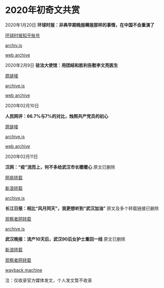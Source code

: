 # 2020年初奇文共赏
2020年1月20日
**环球时报：非典早期晚报瞒报那样的事情，在中国不会重演了**

[环球时报知乎账号](https://zhuanlan.zhihu.com/p/103548640)

[archiv.is](https://archive.is/MkKXf)

[web archive](https://web.archive.org/save/https://zhuanlan.zhihu.com/p/103548640)

2020年2月9日
**驻法大使馆：用团结和胜利告慰李文亮医生**

[原链接](https://archive.is/?run=1&url=http%3A%2F%2Fwww.amb-chine.fr%2Fchn%2Fsgxw%2Ft1742435.htm)

[archive.is](https://archive.is/doX1H)

[web archive](https://web.archive.org/web/20200212171857/http://www.amb-chine.fr/chn/sgxw/t1742435.htm)

2020年02月10日

**人民网评：66.7%与7%的对比，烛照共产党员的初心**

[原链接](http://opinion.people.com.cn/n1/2020/0210/c223228-31579692.html)

[archive.is](https://archive.is/HvfQH)

[web archive](https://web.archive.org/web/20200212161346/http://opinion.people.com.cn/n1/2020/0210/c223228-31579692.html)

2020年02月11日

**汉网：“疫”流而上，何不多给武汉市长暖暖心**
原文已删除

[网易转载](http://news.163.com/20/0212/22/F57GH74M0001899O.html)

[新浪转载](http://news.sina.com.cn/c/2020-02-12/doc-iimxyqvz2358409.shtml)

[archive.is](https://archive.is/ufJjT)

**长江日报：相比“风月同天”，我更想听到“武汉加油”**
原文及多个转载链接已删除

[观察者网转载](https://www.guancha.cn/politics/2020_02_12_535962.shtml)

[archive.is](https://archive.is/vMq23)

**武汉晚报：流产10天后，武汉90后女护士重回一线**
原文已删除

[新浪转载](http://news.sina.com.cn/s/2020-02-12/doc-iimxyqvz2178181.shtml)

[观察者网转载](https://www.guancha.cn/politics/2020_02_12_535828.shtml)

[wayback machine](https://web.archive.org/web/20200212170505/https://www.guancha.cn/politics/2020_02_12_535828.shtml)

注：仅收录官方媒体发文，个人发文暂不收录
